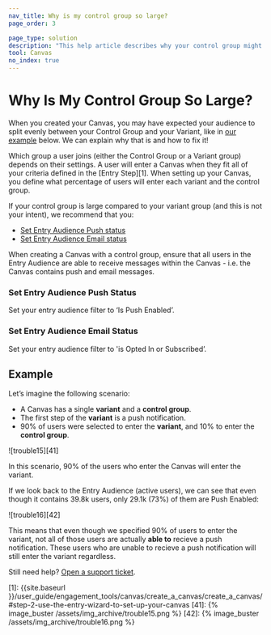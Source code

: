 ```yaml
---
nav_title: Why is my control group so large?
page_order: 3

page_type: solution
description: "This help article describes why your control group might be larger than expected, and walks you through steps to fix this."
tool: Canvas
no_index: true
---
```


# Why Is My Control Group So Large?

When you created your Canvas, you may have expected your audience to split evenly between your Control Group and your Variant, like in [our example](#example) below. We can explain why that is and how to fix it!

Which group a user joins (either the Control Group or a Variant group) depends on their settings. A user will enter a Canvas when they fit all of your criteria defined in the [Entry Step][1]. When setting up your Canvas, you define what percentage of users will enter each variant and the control group.

If your control group is large compared to your variant group (and this is not your intent), we recommend that you:

* [Set Entry Audience Push status](#set-entry-audience-push-status)
* [Set Entry Audience Email status](#set-entry-audience-email-status)


When creating a Canvas with a control group, ensure that all users in the Entry Audience are able to receive messages within the Canvas - i.e. the Canvas contains push and email messages.

### Set Entry Audience Push Status

Set your entry audience filter to ‘Is Push Enabled’.

### Set Entry Audience Email Status

Set your entry audience filter to 'is Opted In or Subscribed’.


## Example

Let’s imagine the following scenario:
- A Canvas has a single __variant__ and a __control group__.
- The first step of the __variant__ is a push notification.
- 90% of users were selected to enter the __variant__, and 10% to enter the __control group__.

![trouble15][41]

In this scenario, 90% of the users who enter the Canvas will enter the variant. 

If we look back to the Entry Audience (active users), we can see that even though it contains 39.8k users, only 29.1k (73%) of them are Push Enabled:

![trouble16][42]

This means that even though we specified 90% of users to enter the variant, not all of those users are actually __able to__ recieve a push notification. These users who are unable to recieve a push notification will still enter the variant regardless.

Still need help? [Open a support ticket]({{site.baseurl}}/support_contact/).

[1]: {{site.baseurl }}/user_guide/engagement_tools/canvas/create_a_canvas/create_a_canvas/#step-2-use-the-entry-wizard-to-set-up-your-canvas
[41]: {% image_buster /assets/img_archive/trouble15.png %}
[42]: {% image_buster /assets/img_archive/trouble16.png %}
